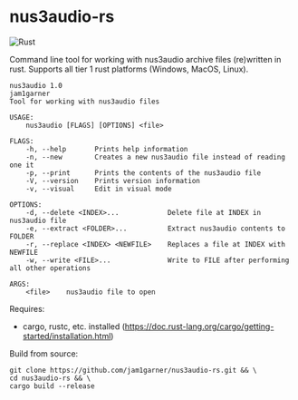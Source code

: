 # nus3audio-rs
![Rust](https://github.com/jam1garner/nus3audio-rs/workflows/Rust/badge.svg)

Command line tool for working with nus3audio archive files (re)written in rust. Supports all tier 1 rust platforms (Windows, MacOS, Linux).

```
nus3audio 1.0
jam1garner
Tool for working with nus3audio files

USAGE:
    nus3audio [FLAGS] [OPTIONS] <file>

FLAGS:
    -h, --help       Prints help information
    -n, --new        Creates a new nus3audio file instead of reading one it
    -p, --print      Prints the contents of the nus3audio file
    -V, --version    Prints version information
    -v, --visual     Edit in visual mode

OPTIONS:
    -d, --delete <INDEX>...            Delete file at INDEX in nus3audio file
    -e, --extract <FOLDER>...          Extract nus3audio contents to FOLDER
    -r, --replace <INDEX> <NEWFILE>    Replaces a file at INDEX with NEWFILE
    -w, --write <FILE>...              Write to FILE after performing all other operations

ARGS:
    <file>    nus3audio file to open
```

Requires:

* cargo, rustc, etc. installed (https://doc.rust-lang.org/cargo/getting-started/installation.html)

Build from source:
```
git clone https://github.com/jam1garner/nus3audio-rs.git && \
cd nus3audio-rs && \
cargo build --release
```
